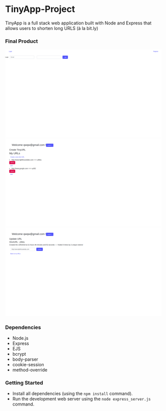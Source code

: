 # TinyApp-Project

TinyApp is a full stack web application built with Node and Express that allows users to shorten long URLS (à la bit.ly)

### **Final Product**

!["Login page"](https://github.com/GabrielVaradi/TinyApp-Project/blob/master/docs/Login-page.png?raw=true)
!["Your URLs page"](https://github.com/GabrielVaradi/TinyApp-Project/blob/master/docs/urls-page.png?raw=true)
!["The edit URLs page"](https://github.com/GabrielVaradi/TinyApp-Project/blob/master/docs/edi-urls-page.png?raw=true)

### **Dependencies**

- Node.js
- Express
- EJS
- bcrypt
- body-parser
- cookie-session
- method-override

### **Getting Started**

- Install all dependencies (using the `npm install` command).
- Run the development web server using the `node express_server.js` command.
